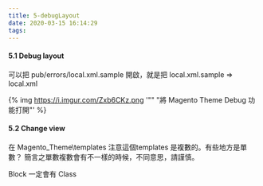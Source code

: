 ```yaml
---
title: 5-debugLayout
date: 2020-03-15 16:14:29
tags:
---
```

#### 5.1 Debug layout

可以把 pub/errors/local.xml.sample
開啟，就是把 local.xml.sample => local.xml


{% img  https://i.imgur.com/Zxb6CKz.png '"" "將 Magento Theme Debug 功能打開"' %}

#### 5.2 Change view

在 Magento_Theme\templates
注意這個templates 是複數的。有些地方是單數？
簡言之單數複數會有不一樣的時候，不同意思，請謹慎。

Block 一定會有 Class

